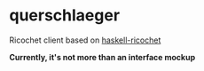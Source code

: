 querschlaeger
=============

Ricochet client based on [haskell-ricochet](https://github.com/Jugendhackt/haskell-ricochet)

**Currently, it's not more than an interface mockup**
